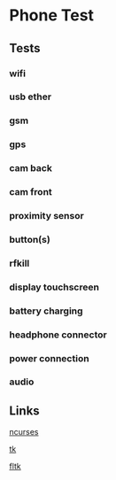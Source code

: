 # Phone Test

## Tests

### wifi

### usb ether

### gsm

### gps

### cam back

### cam front

### proximity sensor

### button(s)

### rfkill

### display touchscreen

### battery charging

### headphone connector

### power connection

### audio

## Links

[ncurses](https://pkg.go.dev/seehuhn.de/go/ncurses)

[tk](https://github.com/visualfc/atk)

[fltk](https://github.com/zot/go-fltk)

